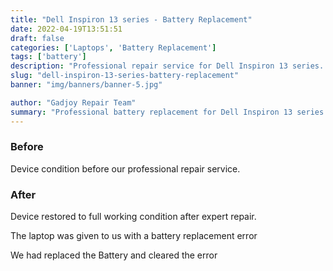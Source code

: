```yaml
---
title: "Dell Inspiron 13 series - Battery Replacement"
date: 2022-04-19T13:51:51
draft: false
categories: ['Laptops', 'Battery Replacement']
tags: ['battery']
description: "Professional repair service for Dell Inspiron 13 series. Expert diagnosis and quality repairs in Bangalore."
slug: "dell-inspiron-13-series-battery-replacement"
banner: "img/banners/banner-5.jpg"

author: "Gadjoy Repair Team"
summary: "Professional battery replacement for Dell Inspiron 13 series. Expert technicians, quality parts, warranty included."
---
```


### Before

Device condition before our professional repair service.

### After

Device restored to full working condition after expert repair.

The laptop was given to us with a battery replacement error

We had replaced the Battery and cleared the error